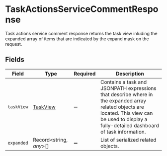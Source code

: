 # TaskActionsServiceCommentResponse

 Task actions service comment response returns the task view inluding the expanded array of items that are indicated by the expand mask on the request.



## Fields

| Field                                                                                                                                                                                              | Type                                                                                                                                                                                               | Required                                                                                                                                                                                           | Description                                                                                                                                                                                        |
| -------------------------------------------------------------------------------------------------------------------------------------------------------------------------------------------------- | -------------------------------------------------------------------------------------------------------------------------------------------------------------------------------------------------- | -------------------------------------------------------------------------------------------------------------------------------------------------------------------------------------------------- | -------------------------------------------------------------------------------------------------------------------------------------------------------------------------------------------------- |
| `taskView`                                                                                                                                                                                         | [TaskView](../../models/shared/taskview.md)                                                                                                                                                        | :heavy_minus_sign:                                                                                                                                                                                 |  Contains a task and JSONPATH expressions that describe where in the expanded array related objects are located. This view can be used to display a fully-detailed dashboard of task information.<br/> |
| `expanded`                                                                                                                                                                                         | Record<string, *any*>[]                                                                                                                                                                            | :heavy_minus_sign:                                                                                                                                                                                 |  List of serialized related objects.<br/>                                                                                                                                                          |